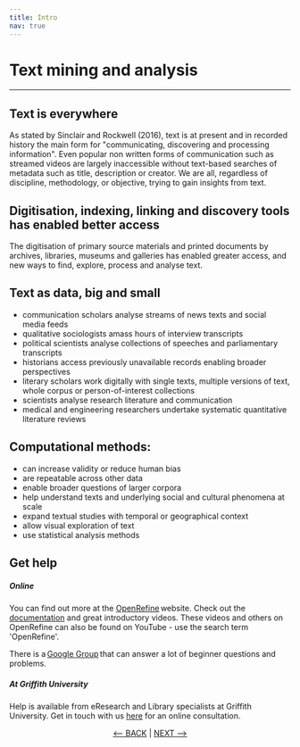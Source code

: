 ```yaml
---
title: Intro
nav: true
---
```

# Text mining and analysis 

-----

## Text is everywhere

As stated by Sinclair and Rockwell (2016), text is at present and in recorded history the main form for "communicating, discovering and processing information". Even popular non written forms of communication such as streamed videos are largely inaccessible without text-based searches of metadata such as title, description or creator. We are all, regardless of discipline, methodology, or objective, trying to gain insights from text.

## Digitisation, indexing, linking and discovery tools has enabled better access

The digitisation of primary source materials and printed documents by archives, libraries, museums and galleries has 
enabled greater access, and new ways to find, explore, process and analyse text.

## Text as data, big and small

- communication scholars analyse streams of news texts and social media feeds
- qualitative sociologists amass hours of interview transcripts 
- political scientists analyse collections of speeches and parliamentary transcripts
- historians access previously unavailable records enabling broader perspectives
- literary scholars work digitally with single texts, multiple versions of text, whole corpus or person-of-interest collections
- scientists analyse research literature and communication
- medical and engineering researchers undertake systematic quantitative literature reviews

## Computational methods:

- can increase validity or reduce human bias
- are repeatable across other data
- enable broader questions of larger corpora
- help understand texts and underlying social and cultural phenomena at scale
- expand textual studies with temporal or geographical context 
- allow visual exploration of text
- use statistical analysis methods 

## 


## Get help

##### Online

You can find out more at the [OpenRefine](http://openrefine.org) website.  Check out the [documentation](http://openrefine.org/documentation.html) and great introductory videos. These videos and others on OpenRefine can also be found on YouTube - use the search term 'OpenRefine'.

There is a [Google Group](https://groups.google.com/forum/#!forum/openrefine) that can answer a lot of beginner questions and problems.

##### At Griffith University

Help is available from eResearch and Library specialists at Griffith University. Get in touch with us [here](https://intranet.secure.griffith.edu.au/library/forms/help) for an online consultation.

<p align="center">
  <a href="https://griffithunilibrary.github.io/intro-data-wrangle/"><-- BACK</a> |
  <a href="https://griffithunilibrary.github.io/intro-data-wrangle/content/1-intro.html">NEXT --></a>
</p> 
